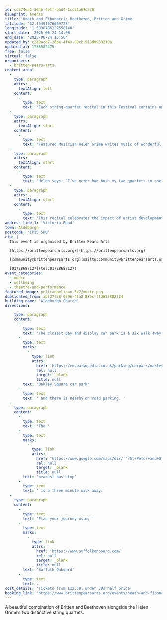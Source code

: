 ```yaml
---
id: cc374ea1-364b-4eff-bad4-1cc31a69c536
blueprint: events
title: 'Heath and Fibonacci: Beethoven, Britten and Grime'
latitude: '52.15491076669728'
longitude: '1.5998786122558148'
start_date: '2025-06-24 14:00'
end_date: '2025-06-24 15:50'
updated_by: c2a9acd7-26be-4f49-89cb-918d0960210a
updated_at: 1738582475
free: false
virtual: false
organisers:
  - britten-pears-arts
content_area:
  -
    type: paragraph
    attrs:
      textAlign: left
    content:
      -
        type: text
        text: 'Each string-quartet recital in this Festival contains one of Beethoven’s quartets, and today’s is his wonderful 14th, in C sharp minor. The recital opens with Britten’s Three Divertimenti, written in his early twenties and among his less weighty works. They often serve as appetisers for his own quartets, but they make an equally appealing start to this delicious programme.'
  -
    type: paragraph
    attrs:
      textAlign: start
    content:
      -
        type: text
        text: 'Featured Musician Helen Grime writes music of wonderful colour and texture. Today we present her two string quartets side by side; both were written around the birth of her two sons, eight years apart, and they have a lovely sense of seamlessness that encompasses an intriguing range of form.'
  -
    type: paragraph
    attrs:
      textAlign: start
    content:
      -
        type: text
        text: 'Helen says: “I’ve never had both my two quartets in one recital before. It will be interesting to see the travel between the two. The first was quite influenced by Britten, and the second has all the stress of childcare and also a sense of calm and hope. And with the Beethoven, there is a really interesting interplay of light and dark in this programme and it all links together".'
  -
    type: paragraph
    attrs:
      textAlign: start
    content:
      -
        type: text
        text: 'This recital celebrates the impact of artist development. The Fibonacci Quartet is currently being championed by both YCAT and the Britten Pears Young Artist Programme, whilst the Heath Quartet was a YCAT ensemble two decades ago and now teaches on our own Young Artist Programme.'
address_line_1: 'Victoria Road'
town: Aldeburgh
postcode: 'IP15 5DU'
cta: |-
  This event is organised by Britten Pears Arts

  [https://brittenpearsarts.org/](https://brittenpearsarts.org)

  [community@brittenpearsarts.org](mailto:community@brittenpearsarts.org)

  [01728687127](tel:01728687127)
event_categories:
  - music
  - wellbeing
  - theatre-and-performance
featured_image: pelicanpelican-3x2/music.png
duplicated_from: abf27f38-0396-4fa2-88ec-f1d633882224
building_name: 'Aldeburgh Church'
directions:
  -
    type: paragraph
    content:
      -
        type: text
        text: 'The closest pay and display car park is a six walk away at '
      -
        type: text
        marks:
          -
            type: link
            attrs:
              href: 'https://en.parkopedia.co.uk/parking/carpark/oakley_square/ip15/aldeburgh/?arriving=202502031130&leaving=202502031330'
              rel: null
              target: _blank
              title: null
        text: 'Oakley Square car park'
      -
        type: text
        text: ' and there is nearby on road parking. '
  -
    type: paragraph
    content:
      -
        type: text
        text: 'The '
      -
        type: text
        marks:
          -
            type: link
            attrs:
              href: "https://www.google.com/maps/dir/''/St+Peter+and+St+Paul's+Church+Aldeburgh,+Victoria+Rd,+Aldeburgh+IP15+5DY/@52.1551675,1.5955603,17z/data=!4m14!4m13!1m5!1m1!1s0x47da284331221e0f:0xd2993c4d6a1adbd3!2m2!1d1.597207!2d52.15564!1m5!1m1!1s0x47da285b7a108205:0x1c298f0f15512414!2m2!1d1.5996694!2d52.1547857!3e2?entry=ttu&g_ep=EgoyMDI1MDEyOS4xIKXMDSoASAFQAw%3D%3D"
              rel: null
              target: _blank
              title: null
        text: 'nearest bus stop'
      -
        type: text
        text: ' is a three minute walk away.'
  -
    type: paragraph
    content:
      -
        type: text
        text: 'Plan your journey using '
      -
        type: text
        marks:
          -
            type: link
            attrs:
              href: 'https://www.suffolkonboard.com/'
              rel: null
              target: _blank
              title: null
        text: 'Suffolk Onboard'
      -
        type: text
        text: .
cost_details: 'Tickets from £12.50; under 30s half price'
booking_link: 'https://www.brittenpearsarts.org/events/heath-and-fibonacci-beethoven-britten-and-grime'
---
```

A beautiful combination of Britten and Beethoven alongside the Helen Grime’s two distinctive string quartets.
